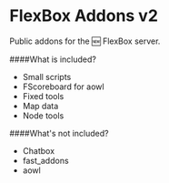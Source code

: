 # FlexBox Addons v2
Public addons for the :new: FlexBox server.

####What is included?
- Small scripts
- FScoreboard for aowl
- Fixed tools
- Map data
- Node tools

####What's not included?
- Chatbox
- fast_addons
- aowl
